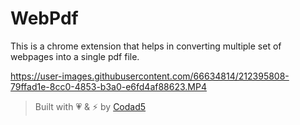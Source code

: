 # WebPdf


This is a chrome extension that helps in converting multiple set of webpages into a single pdf file.


https://user-images.githubusercontent.com/66634814/212395808-79ffad1e-8cc0-4853-b3a0-e6fd4af88623.MP4

> Built with 💗 & ⚡ by [Codad5](https://github.com/codad5)



